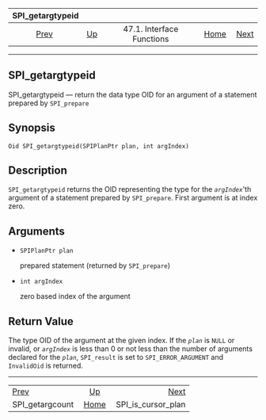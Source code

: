 <!--?xml version="1.0" encoding="UTF-8" standalone="no"?-->

|                  SPI\_getargtypeid                  |                                                      |                           |                                                       |                                                           |
| :-------------------------------------------------: | :--------------------------------------------------- | :-----------------------: | ----------------------------------------------------: | --------------------------------------------------------: |
| [Prev](spi-spi-getargcount.html "SPI_getargcount")  | [Up](spi-interface.html "47.1. Interface Functions") | 47.1. Interface Functions | [Home](index.html "PostgreSQL 17devel Documentation") |  [Next](spi-spi-is-cursor-plan.html "SPI_is_cursor_plan") |

***

## SPI\_getargtypeid

SPI\_getargtypeid — return the data type OID for an argument of a statement prepared by `SPI_prepare`

## Synopsis

    Oid SPI_getargtypeid(SPIPlanPtr plan, int argIndex)

## Description

`SPI_getargtypeid` returns the OID representing the type for the *`argIndex`*'th argument of a statement prepared by `SPI_prepare`. First argument is at index zero.

## Arguments

* `SPIPlanPtr plan`

    prepared statement (returned by `SPI_prepare`)

* `int argIndex`

    zero based index of the argument

## Return Value

The type OID of the argument at the given index. If the *`plan`* is `NULL` or invalid, or *`argIndex`* is less than 0 or not less than the number of arguments declared for the *`plan`*, `SPI_result` is set to `SPI_ERROR_ARGUMENT` and `InvalidOid` is returned.

***

|                                                     |                                                       |                                                           |
| :-------------------------------------------------- | :---------------------------------------------------: | --------------------------------------------------------: |
| [Prev](spi-spi-getargcount.html "SPI_getargcount")  |  [Up](spi-interface.html "47.1. Interface Functions") |  [Next](spi-spi-is-cursor-plan.html "SPI_is_cursor_plan") |
| SPI\_getargcount                                    | [Home](index.html "PostgreSQL 17devel Documentation") |                                     SPI\_is\_cursor\_plan |
